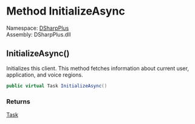 # Method InitializeAsync

Namespace: [DSharpPlus](DSharpPlus.md)  
Assembly: DSharpPlus.dll

## <a id="DSharpPlus_BaseDiscordClient_InitializeAsync"></a>InitializeAsync\(\)

Initializes this client. This method fetches information about current user, application, and voice regions.

```csharp
public virtual Task InitializeAsync()
```

### Returns

[Task](https://learn.microsoft.com/dotnet/api/system.threading.tasks.task)

